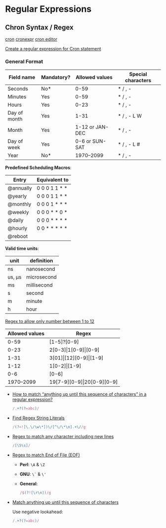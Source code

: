 # Regular Expressions



## Chron Syntax / Regex

[cron](https://en.wikipedia.org/wiki/Cron)
[cronexpr](https://github.com/gorhill/cronexpr#implementation)
[cron editor](https://github.com/gorhill/cronexpr#implementation)

[Create a regular expression for Cron statement](https://stackoverflow.com/q/14203122/1366033)


### General Format


| Field name   | Mandatory? | Allowed values  | Special characters |
| ------------ | ---------- | --------------- | ------------------ |
| Seconds      | No\*       | 0-59            | * / , -            |
| Minutes      | Yes        | 0-59            | * / , -            |
| Hours        | Yes        | 0-23            | * / , -            |
| Day of month | Yes        | 1-31            | * / , - L W        |
| Month        | Yes        | 1-12 or JAN-DEC | * / , -            |
| Day of week  | Yes        | 0-6 or SUN-SAT  | * / , - L #        |
| Year         | No\*       | 1970–2099       | * / , -            |


**Predefined Scheduling Macros**:


| Entry     | Equivalent to      |
| --------- | ------------------ |
| @annually | 0 0 0 1 1 \* \*    |
| @yearly   | 0 0 0 1 1 \* \*    |
| @monthly  | 0 0 0 1 \* \* \*   |
| @weekly   | 0 0 0 \* \* 0 \*   |
| @daily    | 0 0 0 \* \* \* \*  |
| @hourly   | 0 0 \* \* \* \* \* |
| @reboot   |                    |


**Valid time units**:

| unit   | definition  |
| ------ | ----------- |
| ns     | nanosecond  |
| us, µs | microsecond |
| ms     | millisecond |
| s      | second      |
| m      | minute      |
| h      | hour        |



[Regex to allow only number between 1 to 12](https://stackoverflow.com/q/32435949/1366033)


| Allowed values | Regex                      |
| -------------- | -------------------------- |
| 0-59           | [1-5]?[0-9]                |
| 0-23           | 2[0-3]\|1[0-9]\|[0-9]      |
| 1-31           | 3[01]\|[12][0-9]\|[1-9]    |
| 1-12           | 1[0-2]\|[1-9]              |
| 0-6            | [0-6]                      |
| 1970–2099      | 19[7-9][0-9]\|20[0-9][0-9] |


* [How to match “anything up until this sequence of characters” in a regular expression?](https://stackoverflow.com/q/7124778/1366033)

    ```js
    /.+?(?=abc)/
    ```

* [Find Regex String Literals](https://regexr.com/5iakt)

    ```js
    /(?<![\.\/\w\*])\/[^\/\*\n].+\//g
    ```


* [Regex to match any character including new lines](https://stackoverflow.com/q/8303488/1366033)

   ```js
   /[\S\s]/
   ```

* [Regex to match End of File (EOF)](https://stackoverflow.com/questions/1171284/regex-to-match-eof)

  * **Perl**: `\A` & `\Z`
  * **GNU**: `` \` `` & `\'`
  * **General**:

    ```js
    /$(?![\r\n])/g
    ```

* [Match anything up until this sequence of characters](https://stackoverflow.com/q/7124778/1366033)

  Use negative lookahead:

  ```js
  /.+?(?=abc)/
  ```


